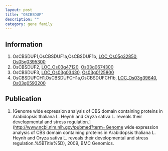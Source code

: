 ```yaml
---
layout: post
title: "OSCBSDUF"
description: ""
category: gene family
---
```


## Information
1. OsCBSDUF1,OsCBSDUF1a,OsCBSDUF1b, [LOC_Os05g32850](http://rice.plantbiology.msu.edu/cgi-bin/ORF_infopage.cgi?orf=LOC_Os05g32850), [Os05g0395300](http://rapdb.dna.affrc.go.jp/viewer/gbrowse_details/irgsp1?name=Os05g0395300)
2. OsCBSDUF2, [LOC_Os03g47120](http://rice.plantbiology.msu.edu/cgi-bin/ORF_infopage.cgi?orf=LOC_Os03g47120), [Os03g0674300](http://rapdb.dna.affrc.go.jp/viewer/gbrowse_details/irgsp1?name=Os03g0674300)
3. OsCBSDUF3, [LOC_Os03g03430](http://rice.plantbiology.msu.edu/cgi-bin/ORF_infopage.cgi?orf=LOC_Os03g03430), [Os03g0125800](http://rapdb.dna.affrc.go.jp/viewer/gbrowse_details/irgsp1?name=Os03g0125800)
4. OsCBSDUFCH1,OsCBSDUFCH1a,OsCBSDUFCH1b, [LOC_Os03g39640](http://rice.plantbiology.msu.edu/cgi-bin/ORF_infopage.cgi?orf=LOC_Os03g39640), [Os03g0593200](http://rapdb.dna.affrc.go.jp/viewer/gbrowse_details/irgsp1?name=Os03g0593200)

## Publication
1. [Genome wide expression analysis of CBS domain containing proteins in Arabidopsis thaliana L. Heynh and Oryza sativa L. reveals their developmental and stress regulation.](http://www.ncbi.nlm.nih.gov/pubmed?term=Genome wide expression analysis of CBS domain containing proteins in Arabidopsis thaliana L. Heynh and Oryza sativa L. reveals their developmental and stress regulation.%5BTitle%5D), 2009, BMC Genomics.


